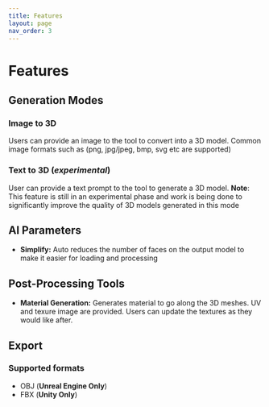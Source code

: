 ```yaml
---
title: Features
layout: page
nav_order: 3
---
```


# Features

## Generation Modes
### Image to 3D
Users can provide an image to the tool to convert into a 3D model. Common image formats such as (png, jpg/jpeg, bmp, svg etc are supported)

### Text to 3D (_experimental_)
User can provide a text prompt to the tool to generate a 3D model.
**Note**: This feature is still in an experimental phase and work is being done to significantly improve the quality of 3D models generated in this mode

## AI Parameters

- **Simplify:** Auto reduces the number of faces on the output model to make it easier for loading and processing

## Post-Processing Tools

- **Material Generation:** Generates material to go along the 3D meshes. UV and texure image are provided. Users can update the textures as they would like after.

## Export
### Supported formats
- OBJ (**Unreal Engine Only**)
- FBX (**Unity Only**)